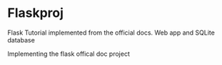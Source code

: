 # Flaskproj
Flask Tutorial implemented from the official docs. Web app and SQLite database


Implementing the flask offical doc project 
